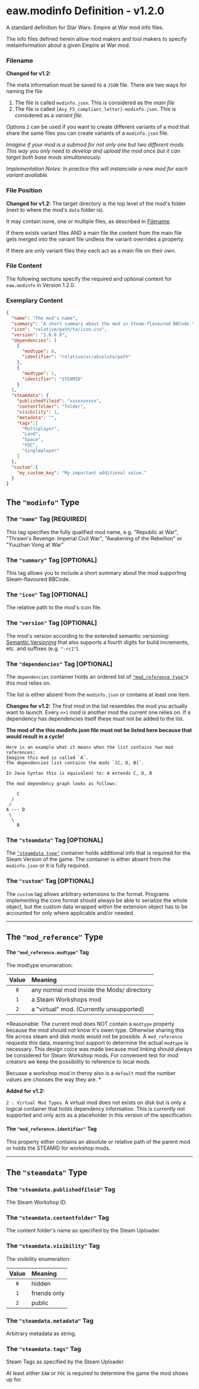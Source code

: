 # eaw.modinfo Definition - v1.2.0

A standard definition for Star Wars: Empire at War mod info files.

The info files defined herein allow mod makers and tool makers to specify metainformation about a given Empire at War mod.

### Filename

**Changed for v1.2:**

The meta information must be saved to a `JSON` file. There are two ways for naming the file

1. The file is called `modinfo.json`. This is considered as the *main file* 
2. The file is called `[Any_FS_compliant_letter]-modinfo.json`. This is considered as a *variant file.*


Options `2` can be used if you want to create different variants of a mod that share the same files you can create variants of a `modinfo.json` file. 

*Imagine if your mod is a submod for not only one but two different mods. This way you only need to develop and upload the mod once but it can target both base mods simultaneously.* 

*Implementation Notes: In practice this will instanciate a new mod for each variant available.*

### File Position

**Changed for v1.2:**
The target directory is the top level of the mod's folder (next to where the mod's `data` folder is).

It may contain none, one or multiple files, as described in [Filename](#filename).

If there exists variant files AND a main file the content from the main file gets merged into the variant file undless the variant overrides a property.

If there are only variant files they each act as a main file on their own. 


### File Content

The following sections specify the required and optional content for `eaw.modinfo` in Version 1.2.0.

### Exemplary Content

```json
{
  "name": "The mod's name",
  "summary": "A short summary about the mod in Steam-flavoured BBCode.\nNice, eh?",
  "icon": "relative/path/to/icon.ico",
  "version": "1.0.0.0",
  "dependencies": [
    {
	  "modtype": 0,
	  "identifier": "relative/or/absolute/path"		
	},
	{
	  "modtype": 1,
	  "identifier": "STEAMID"		
	}	
  ],
  "steamdata": {
    "publishedfileid": "xxxxxxxxxx",
    "contentfolder": "folder",
    "visibility": 1,
    "metadata": "",
    "tags":[
      "Multiplayer",
      "Land",
      "Space",
      "FOC",
      "Singleplayer"
    ]
  },
  "custom":{
    "my_custom_key": "My important additional value."
  }
}
```

## The `"modinfo"` Type

### The `"name"` Tag [REQUIRED]

This tag specifies the fully qualified mod name, e.g. "Republic at War", "Thrawn's Revenge: Imperial Civil War", "Awakening of the Rebellion" or "Yuuzhan Vong at War"

### The `"summary"` Tag [OPTIONAL]

This tag allows you to include a short summary about the mod supporting Steam-flavoured BBCode.

### The `"icon"` Tag [OPTIONAL]

The relative path to the mod's icon file.

### The `"version"` Tag [OPTIONAL]

The mod's version according to the extended semantic versioning: [Semantic Versioning](https://semver.org/) that also supports a fourth digits for build increments, etc. and suffixes (e.g. `"-rc1"`).

### The `"dependencies"` Tag [OPTIONAL]

The `dependencies` container holds an ordered list of [`"mod_reference type"`](#the-mod_reference-type)s this mod relies on.

The list is either absent from the `modinfo.json` or contains at least one item.

**Changes for v1.2:**
The first mod in the list resembles the mod you actually want to launch. Every `n+1` mod is another mod the current one relies on. 
If a dependency has dependencies itself these must not be added to the list.

**The mod of the this modinfo.json file must not be listed here because that would result in a cycle!**

```
Here is an example what it means when the list contains two mod references:
Imagine this mod is called `A`. 
The dependencies list contains the mods `[C, D, B]`. 

In Java Syntax this is equivalent to: A extends C, D, B

The mod dependency graph looks as follows:

    C
  /
 /
A --- D
 \
  \
    B
```


### The `"steamdata"` Tag [OPTIONAL]

The [`"steamdata type"`](#the-steamdata-type) container holds additional info that is required for the Steam Version of the game.
The container is either absent from the `modinfo.json` or it is fully required.

### The `"custom"` Tag [OPTIONAL]

The `custom` tag allows arbitrary extensions to the format. Programs implementing the core format should always be able to serialize the whole object, but the custom data wrapped within the extension object has to be accounted for only where applicable and/or needed.

---

## The `"mod_reference"` Type

#### The `"mod_reference.modtype"` Tag

The modtype enumeration:

| Value | Meaning |
|:--:|:--|
|`0`|any normal mod inside the Mods/ directory|
|`1`|a Steam Workshops mod|
|`2`|a "virtual" mod. (Currently unsupported)|

*Reasonable: The current mod does NOT contain a `modtype` property because the mod should not know it's owen type. Otherwise sharing this file across steam and disk mods would not be possible. A `mod_reference` requests this data, meaning tool support to determine the actual `modtype` is necessary. This design coice was made because mod linking should always be considered for Steam Workshop mods. For convenient test for mod creators we keep the possibility to reference to local mods. 

Becuase a workshop mod in theroy also is a `default` mod the number values are chooses the way they are. *

**Added for v1.2:** 

`2 : Virtual Mod Types`. A virtual mod does not exists on disk but is only a logical container that holds dependency information. This is currently not supported and only acts as a placeholder in this version of the specification. 

#### The `"mod_reference.identifier"` Tag

This property either contains an absolute or relative path of the parent mod or holds the STEAMID for workshop mods.

---

## The `"steamdata"` Type

### The `"steamdata.publishedfileid"` Tag

The Steam Workshop ID.

### The `"steamdata.contentfolder"` Tag

The content folder's name as specified by the Steam Uploader.

### The `"steamdata.visibility"` Tag

The visibility enumeration:

| Value | Meaning |
|:--:|:--|
|`0`|hidden|
|`1`|friends only|
|`2`|public|


### The `"steamdata.metadata"` Tag

Arbitrary metadata as string.

### The `"steamdata.tags"` Tag

Steam Tags as specified by the Steam Uploader.

At least either `EAW` or `FOC` is required to determine the game the mod shows up for.
